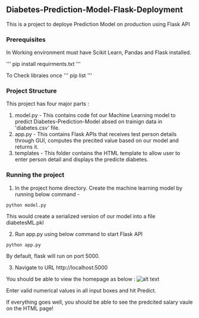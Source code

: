 ## Diabetes-Prediction-Model-Flask-Deployment
This is a project to deploye Prediction Model on production using Flask API

### Prerequisites
In Working environment must have Scikit Learn, Pandas and Flask installed.

'''
pip install requirments.txt
'''


To Check libraies once 
'''
pip list
'''

### Project Structure
This project has four major parts :
1. model.py - This contains code fot our Machine Learning model to predict Diabetes-Prediction-Model absed on trainign data in 'diabetes.csv' file.
2. app.py - This contains Flask APIs that receives test person details through GUI, computes the precited value based on our model and returns it.
3. templates - This folder contains the HTML template to allow user to enter person detail and displays the predicte diabetes.

### Running the project
1. In the project home directory. Create the machine learning model by running below command -
```
python model.py
```
This would create a serialized version of our model into a file diabetesML.pkl

2. Run app.py using below command to start Flask API
```
python app.py
```
By default, flask will run on port 5000.

3. Navigate to URL http://localhost:5000

You should be able to view the homepage as below :
![alt text](http://www.thepythonblog.com/wp-content/uploads/2019/02/Homepage.png)

Enter valid numerical values in all input boxes and hit Predict.

If everything goes well, you should  be able to see the predcited salary vaule on the HTML page!
